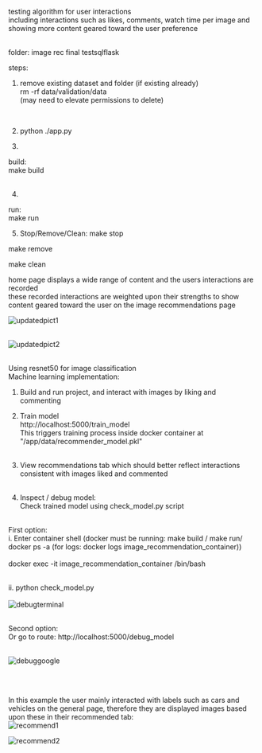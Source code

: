 testing algorithm for user interactions <br/>
including interactions such as likes, comments, watch time per image and showing more content geared toward the user preference

<br/> folder: image rec final testsqlflask <br/> 


steps: <br/>
1. remove existing dataset and folder (if existing already) <br/>
rm -rf data/validation/data <br/>
(may need to elevate permissions to delete)<br/>
<br/>

2. python ./app.py

3.
build: <br/>
make build <br/>
<br/>

4.
run: <br/>
make run <br/>

5. Stop/Remove/Clean:
make stop

make remove

make clean

home page displays a wide range of content and the users interactions are recorded <br/>
these recorded interactions are weighted upon their strengths to show content geared toward the user on the image recommendations page <br/>

![updatedpict1](https://github.com/user-attachments/assets/2e3f6987-169f-4d62-8304-8b2e11966d66) <br/>
<br/>

![updatedpict2](https://github.com/user-attachments/assets/724e3bea-390f-4084-a0e8-28ddc656e003)
<br/>
<br/>

Using resnet50 for image classification  <br/>
Machine learning implementation: <br/>

1. Build and run project, and interact with images by liking and commenting <br/>

2. Train model <br/>
http://localhost:5000/train_model <br/>
This triggers training process inside docker container at "/app/data/recommender_model.pkl" <br/><br/>

3. View recommendations tab which should better reflect interactions consistent with images liked and commented <br/><br/>

4. Inspect / debug model: <br/>
Check trained model using check_model.py script <br/> <br/>

First option: <br/>
i. Enter container shell (docker must be running: make build / make run/ docker ps -a (for logs: docker logs image_recommendation_container)) <br/> <br/>
docker exec -it image_recommendation_container /bin/bash <br/> <br/>
 
ii. python check_model.py <br/> <br/>
![debugterminal](https://github.com/user-attachments/assets/12719cf1-d3d5-42ec-8459-156d4bbcfc9a)

<br/>
Second option: <br/>
Or go to route: http://localhost:5000/debug_model <br/><br/>

![debuggoogle](https://github.com/user-attachments/assets/43dfd5fc-b832-4a94-8867-ffd9e60a8c31)

<br/><br/>


In this example the user mainly interacted with labels such as cars and vehicles on the general page, therefore they are displayed images based upon these in their recommended tab: <br/>
![recommend1](https://github.com/user-attachments/assets/156cc80e-0db1-4a96-b2d7-5ae26d6d2840) <br/>

![recommend2](https://github.com/user-attachments/assets/399f8922-bfd9-4714-8594-0f13c1dcd78e) <br/>
<br/>
<br/>
<br/>